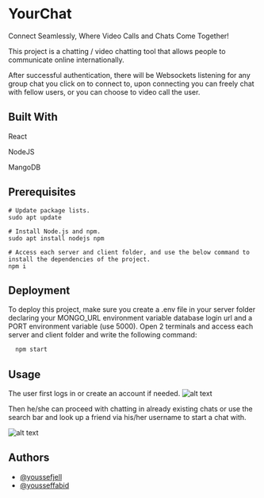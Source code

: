 
# YourChat
Connect Seamlessly,
Where Video Calls and Chats Come Together!

This project is a chatting / video chatting tool that allows people to communicate online internationally.

After successful authentication, there will be Websockets listening for any group chat you click on to connect to, upon connecting you can freely chat with fellow users, or you can choose to video call the user.

## Built With
React

NodeJS

MangoDB

## Prerequisites
```
# Update package lists.
sudo apt update

# Install Node.js and npm.
sudo apt install nodejs npm

# Access each server and client folder, and use the below command to install the dependencies of the project.
npm i
```
## Deployment

To deploy this project, make sure you create a .env file in your server folder declaring your MONGO_URL environment variable database login url and a PORT environment variable (use 5000).
Open 2 terminals and access each server and client folder and write the following command:


```bash
  npm start
```


## Usage

The user first logs in or create an account if needed.
![alt text](https://i.imgur.com/J5QCEyK.png)

Then he/she can proceed with chatting in already existing chats or use the search bar and look up a friend via his/her username to start a chat with.

![alt text](https://i.imgur.com/925Jioe.png)

## Authors

- [@youssefjell](https://github.com/YoussefJell)
- [@yousseffabid](https://github.com/yousseffabid)
